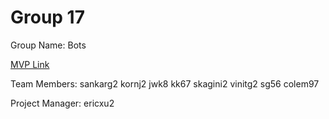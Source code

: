 # Group 17
Group Name: Bots

[MVP Link](https://docs.google.com/document/d/1f2FJLiOlFoJAz0X8VsyhrV9tFYMryYkuoXx1Yi4FcsY/edit)

Team Members: sankarg2 kornj2 jwk8 kk67 skagini2 vinitg2 sg56 colem97

Project Manager: ericxu2

